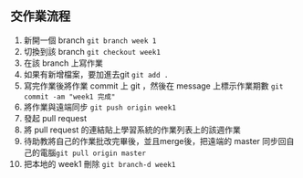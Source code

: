 ## 交作業流程
1. 新開一個 branch `git branch week 1`  
2. 切換到該 branch `git checkout week1`  
3. 在該 branch 上寫作業  
4. 如果有新增檔案，要加進去git `git add .`  
5. 寫完作業後將作業 commit 上 git ，然後在 message 上標示作業期數 `git commit -am "week1 完成"`  
6. 將作業與遠端同步 `git push origin week1`  
7. 發起 pull request  
8. 將 pull request 的連結貼上學習系統的作業列表上的該週作業  
9. 待助教將自己的作業批改完畢後，並且merge後，把遠端的 master 同步回自己的電腦`git pull origin master`  
10. 把本地的 week1 刪除 `git branch-d week1`